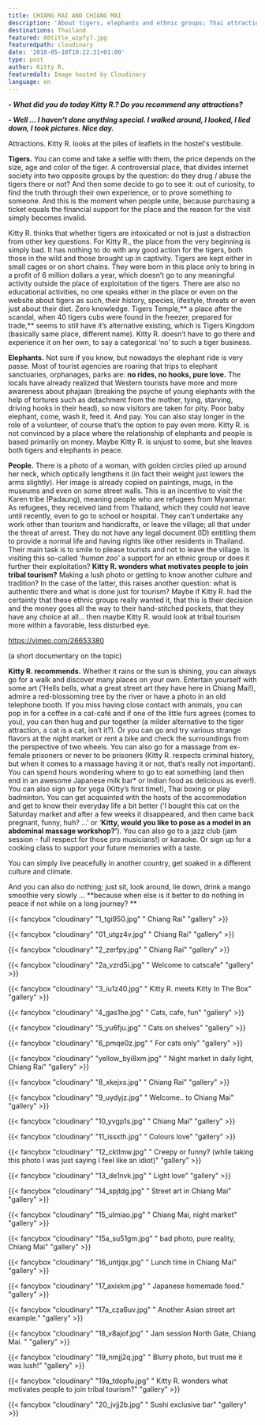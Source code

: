 ```yaml
---
title: CHIANG RAI AND CHIANG MAI
description: 'About tigers, elephants and ethnic groups; Thai attractions by Kitty''s eye.'
destinations: Thailand
featured: 00title_wzpfy7.jpg
featuredpath: cloudinary
date: '2018-05-10T10:22:31+01:00'
type: post
author: Kitty R.
featuredalt: Image hosted by Cloudinary
language: en
---
```

_**\- What did you do today Kitty R.? Do you recommend any attractions?**_

_**\- Well ... I haven’t done anything special. I walked around, I looked, I lied down, I took pictures. Nice day.**_

Attractions. Kitty R. looks at the piles of leaflets in the hostel's vestibule.

**Tigers.** You can come and take a selfie with them, the price depends on the size, age and color of the tiger. A controversial place, that divides internet society into two opposite groups by the question: do they drug / abuse the tigers there or not? And then some decide to go to see it: out of curiosity, to find the truth through their own experience, or to prove something to someone. And this is the moment when people unite, because purchasing a ticket equals the financial support for the place and the reason for the visit simply becomes invalid.

Kitty R. thinks that whether tigers are intoxicated or not is just a distraction from other key questions. For Kitty R., the place from the very beginning is simply bad. It has nothing to do with any good action for the tigers, both those in the wild and those brought up in captivity. Tigers are kept either in small cages or on short chains. They were born in this place only to bring in a profit of 6 million dollars a year, which doesn’t go to any meaningful activity outside the place of exploitation of the tigers. There are also no educational activities, no one speaks either in the place or even on the website about tigers as such, their history, species, lifestyle, threats or even just about their diet. Zero knowledge. Tigers Temple,** a place after the scandal, when 40 tigers cubs were found in the freezer, prepared for trade,** seems to still have it’s alternative existing, which is Tigers Kingdom (basically same place, different name). Kitty R. doesn’t have to go there and experience it on her own, to say a categorical ‘no’ to such a tiger business.

**Elephants.** Not sure if you know, but nowadays the elephant ride is very passe. Most of tourist agencies are roaring that trips to elephant sanctuaries, orphanages, parks are: **no rides, no hooks, pure love.** The locals have already realized that Western tourists have more and more awareness about phajaan (breaking the psyche of young elephants with the help of tortures such as detachment from the mother, tying, starving, driving hooks in their head), so now visitors are taken for pity. Poor baby elephant, come, wash it, feed it. And pay. You can also stay longer in the role of a volunteer, of course that’s the option to pay even more. Kitty R. is not convinced by a place where the relationship of elephants and people is based primarily on money. Maybe Kitty R. is unjust to some, but she leaves both tigers and elephants in peace. 

**People.** There is a photo of a woman, with golden circles piled up around her neck, which optically lengthens it (in fact their weight just lowers the arms slightly). Her image is already copied on paintings, mugs, in the museums and even on some street walls. This is an incentive to visit the Karen tribe (Padaung), meaning people who are refugees from Myanmar. As refugees, they received land from Thailand, which they could not leave until recently, even to go to school or hospital. They can’t undertake any work other than tourism and handicrafts, or leave the village; all that under the threat of arrest. They do not have any legal document (ID) entitling them to provide a normal life and having rights like other residents in Thailand. Their main task is to smile to please tourists and not to leave the village. Is visiting this so-called _‘human zoo’_ a support for an ethnic group or does it further their exploitation? **Kitty R. wonders what motivates people to join tribal tourism?** Making a lush photo or getting to know another culture and tradition? In the case of the latter, this raises another question: what is authentic there and what is done just for tourism? Maybe if Kitty R. had the certainty that these ethnic groups really wanted it, that this is their decision and the money goes all the way to their hand-stitched pockets, that they have any choice at all… then maybe Kitty R. would look at tribal tourism more within a favorable, less disturbed eye.

https://vimeo.com/26653380 

(a short documentary on the topic)

**Kitty R. recommends.** Whether it rains or the sun is shining, you can always go for a walk and discover many places on your own. Entertain yourself with some art ('Hells bells, what a great street art they have here in Chiang Mai!), admire a red-blossoming tree by the river or have a photo in an old telephone booth. If you miss having close contact with animals, you can pop in for a coffee in a cat-café and if one of the little furs agrees (comes to you), you can then hug and pur together (a milder alternative to the tiger attraction, a cat is a cat, isn’t it?). Or you can go and try various strange flavors at the night market or rent a bike and check the surroundings from the perspective of two wheels. You can also go for a massage from ex-female prisoners or never to be prisoners (Kitty R. respects criminal history, but when it comes to a massage having it or not, that’s really not important). You can spend hours wondering where to go to eat something (and then end in an awesome Japanese milk bar* or Indian food as delicious as ever!). You can also sign up for yoga (Kitty’s first time!), Thai boxing or play badminton. You can get acquainted with the hosts of the accommodation and get to know their everyday life a bit better ('I bought this cat on the Saturday market and after a few weeks it disappeared, and then came back pregnant, funny, huh? …'  or ‘**Kitty, would you like to pose as a model in an abdominal massage workshop?’**). You can also go to a jazz club (jam session - full respect for those pro musicians!) or karaoke. Or sign up for a cooking class to support your future memories with a taste. 

You can simply live peacefully in another country, get soaked in a different culture and climate.

And you can also do nothing; just sit, look around, lie down, drink a mango smoothie very slowly ... **because when else is it better to do nothing in peace if not while on a long journey? **



{{< fancybox "cloudinary" "1_tgi950.jpg" " Chiang Rai" "gallery" >}}

{{< fancybox "cloudinary" "01_utgz4v.jpg" " Chiang Rai" "gallery" >}}

{{< fancybox "cloudinary" "2_zerfpy.jpg" " Chiang Rai" "gallery" >}}

{{< fancybox "cloudinary" "2a_vzrd5i.jpg" " Welcome to catscafe" "gallery" >}}

{{< fancybox "cloudinary" "3_iu1z40.jpg" " Kitty R. meets Kitty In The Box" "gallery" >}}

{{< fancybox "cloudinary" "4_gas1he.jpg" " Cats, cafe, fun" "gallery" >}}

{{< fancybox "cloudinary" "5_yu6fju.jpg" " Cats on shelves" "gallery" >}}

{{< fancybox "cloudinary" "6_pmqe0z.jpg" " For cats only" "gallery" >}}

{{< fancybox "cloudinary" "yellow_byi8xm.jpg" " Night market in daily light, Chiang Rai" "gallery" >}}

{{< fancybox "cloudinary" "8_xkejxs.jpg" " Chiang Rai" "gallery" >}}

{{< fancybox "cloudinary" "9_uydyjz.jpg" " Welcome.. to Chiang Mai" "gallery" >}}

{{< fancybox "cloudinary" "10_yvgp1s.jpg" " Chiang Mai" "gallery" >}}

{{< fancybox "cloudinary" "11_issxth.jpg" " Colours love" "gallery" >}}

{{< fancybox "cloudinary" "12_cktlmw.jpg" " Creepy or funny? (while taking this photo I was just saying I feel like an idiot)" "gallery" >}}

{{< fancybox "cloudinary" "13_de1nvk.jpg" " Light love" "gallery" >}}

{{< fancybox "cloudinary" "14_spjtdg.jpg" " Street art in Chiang Mai" "gallery" >}}

{{< fancybox "cloudinary" "15_ulmiao.jpg" " Chiang Mai, night market" "gallery" >}}

{{< fancybox "cloudinary" "15a_su51gm.jpg" " bad photo, pure reality, Chiang Mai" "gallery" >}}

{{< fancybox "cloudinary" "16_untjqx.jpg" " Lunch time in Chiang Mai" "gallery" >}}

{{< fancybox "cloudinary" "17_axixkm.jpg" " Japanese homemade food." "gallery" >}}

{{< fancybox "cloudinary" "17a_cza6uv.jpg" " Another Asian street art example." "gallery" >}}

{{< fancybox "cloudinary" "18_v8ajof.jpg" " Jam session North Gate, Chiang Mai. " "gallery" >}}

{{< fancybox "cloudinary" "19_nmjj2q.jpg" " Blurry photo, but trust me it was lush!" "gallery" >}}

{{< fancybox "cloudinary" "19a_tdopfu.jpg" " Kitty R. wonders what motivates people to join tribal tourism?" "gallery" >}}

{{< fancybox "cloudinary" "20_jvjj2b.jpg" " Sushi exclusive bar" "gallery" >}}
